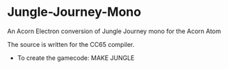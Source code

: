 # Jungle-Journey-Mono
An Acorn Electron conversion of Jungle Journey mono for the Acorn Atom

The source is written for the CC65 compiler.

* To create the gamecode: MAKE JUNGLE
